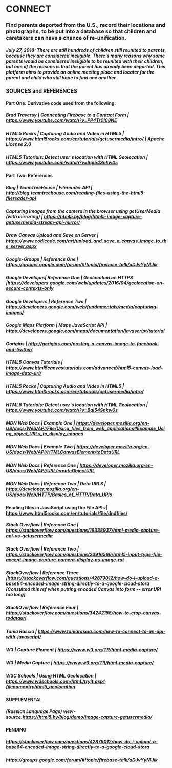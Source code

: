 # CONNECT 

### Find parents deported from the U.S., record their locations and photographs, to be put into a database so that children and caretakers can have a chance of re-unification.

##### July 27, 2018: There are still hundreds of children still reunited to parents, because they are considered ineligible.   There's many reasons why some parents would be considered ineligible to be reunited with their children, but one of the reasons is that the parent has already been deported.  This platform aims to provide an online meeting place and locater for the parent and child who still hope to find one another. 



### SOURCES and REFERENCES

#### Part One: Derivative code used from the following: 

##### Brad Traversy | Connecting Firebase to a Contact Form | https://www.youtube.com/watch?v=PP4Tr0l08NE
##### HTML5 Rocks | Capturing Audio and Video in HTML5 | https://www.html5rocks.com/en/tutorials/getusermedia/intro/ | Apache License 2.0
##### HTML5 Tutorials: Detect user's location with HTML Geolocation | https://www.youtube.com/watch?v=BqI54Snkw0s 

#### Part Two: References

##### Blog | TeamTreeHouse | Filereader API | http://blog.teamtreehouse.com/reading-files-using-the-html5-filereader-api
##### Capturing images from the camera in the browser using getUserMedia (with mirroring) | https://html5.by/blog/html5-image-capture-getusermedia-stream-api-mirror/
##### Draw Canvas Upload and Save on Server | https://www.codicode.com/art/upload_and_save_a_canvas_image_to_the_server.aspx
##### Google-Groups | Reference One | https://groups.google.com/forum/#!topic/firebase-talk/aDJvYyNIJik
##### Google Developrs| Reference One | Geolocation on HTTPS |https://developers.google.com/web/updates/2016/04/geolocation-on-secure-contexts-only
##### Google Developers | Reference Two | https://developers.google.com/web/fundamentals/media/capturing-images/
##### Google Maps Platform | Maps JavaScript API | https://developers.google.com/maps/documentation/javascript/tutorial
##### Gorigins | http://gorigins.com/posting-a-canvas-image-to-facebook-and-twitter/
##### HTML5 Canvas Tutorials | https://www.html5canvastutorials.com/advanced/html5-canvas-load-image-data-url/
##### HTML5 Rocks | Capturing Audio and Video in HTML5 | https://www.html5rocks.com/en/tutorials/getusermedia/intro/
##### HTML5 Tutorials: Detect user's location with HTML Geolocation | https://www.youtube.com/watch?v=BqI54Snkw0s
##### MDN Web Docs | Example One | https://developer.mozilla.org/en-US/docs/Web/API/File/Using_files_from_web_applications#Example_Using_object_URLs_to_display_images
##### MDN Web Docs | Example Two | https://developer.mozilla.org/en-US/docs/Web/API/HTMLCanvasElement/toDataURL
##### MDN Web Docs | Reference One | https://developer.mozilla.org/en-US/docs/Web/API/URL/createObjectURL
##### MDN Web Docs | Reference Two | Data URLS | https://developer.mozilla.org/en-US/docs/Web/HTTP/Basics_of_HTTP/Data_URIs
#### Reading files in JavaScript using the File APIs | https://www.html5rocks.com/en/tutorials/file/dndfiles/
##### Stack Overflow | Reference One | https://stackoverflow.com/questions/16338937/html-media-capture-api-vs-getusermedia
##### Stack Overflow | Reference Two | https://stackoverflow.com/questions/23916566/html5-input-type-file-accept-image-capture-camera-display-as-image-rat
##### StackOverflow | Reference Three |https://stackoverflow.com/questions/42879012/how-do-i-upload-a-base64-encoded-image-string-directly-to-a-google-cloud-stora [Consulted this ref when putting encoded Canvas into form -- error URI too long]
##### StackOverflow | Reference Four | https://stackoverflow.com/questions/34242155/how-to-crop-canvas-todataurl
##### Tania Rascia  | https://www.taniarascia.com/how-to-connect-to-an-api-with-javascript/
##### W3 | Capture Element | https://www.w3.org/TR/html-media-capture/
##### W3 | Media Capture | https://www.w3.org/TR/html-media-capture/
##### W3C Schools | Using HTML Geolocation | https://www.w3schools.com/htmL/tryit.asp?filename=tryhtml5_geolocation


#### SUPPLEMENTAL

##### (Russian Language Page) view-source:https://html5.by/blog/demo/image-capture-getusermedia/

#### PENDING

##### https://stackoverflow.com/questions/42879012/how-do-i-upload-a-base64-encoded-image-string-directly-to-a-google-cloud-stora
##### https://groups.google.com/forum/#!topic/firebase-talk/aDJvYyNIJik




 

